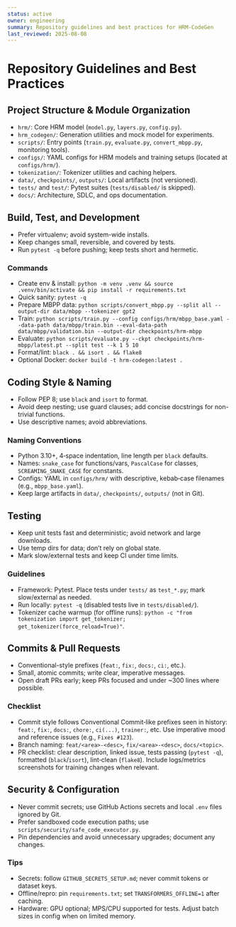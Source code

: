 ```yaml
---
status: active
owner: engineering
summary: Repository guidelines and best practices for HRM-CodeGen
last_reviewed: 2025-08-08
---
```


# Repository Guidelines and Best Practices

## Project Structure & Module Organization
- `hrm/`: Core HRM model (`model.py`, `layers.py`, `config.py`).
- `hrm_codegen/`: Generation utilities and mock model for experiments.
- `scripts/`: Entry points (`train.py`, `evaluate.py`, `convert_mbpp.py`, monitoring tools).
- `configs/`: YAML configs for HRM models and training setups (located at `configs/hrm/`).
- `tokenization/`: Tokenizer utilities and caching helpers.
- `data/`, `checkpoints/`, `outputs/`: Local artifacts (not versioned).
- `tests/` and `test/`: Pytest suites (`tests/disabled/` is skipped).
- `docs/`: Architecture, SDLC, and ops documentation.

## Build, Test, and Development

- Prefer virtualenv; avoid system-wide installs.
- Keep changes small, reversible, and covered by tests.
- Run `pytest -q` before pushing; keep tests short and hermetic.

### Commands
- Create env & install: `python -m venv .venv && source .venv/bin/activate && pip install -r requirements.txt`
- Quick sanity: `pytest -q`
- Prepare MBPP data: `python scripts/convert_mbpp.py --split all --output-dir data/mbpp --tokenizer gpt2`
- Train: `python scripts/train.py --config configs/hrm/mbpp_base.yaml --data-path data/mbpp/train.bin --eval-data-path data/mbpp/validation.bin --output-dir checkpoints/hrm-mbpp`
- Evaluate: `python scripts/evaluate.py --ckpt checkpoints/hrm-mbpp/latest.pt --split test --k 1 5 10`
- Format/lint: `black . && isort . && flake8`
- Optional Docker: `docker build -t hrm-codegen:latest .`

## Coding Style & Naming

- Follow PEP 8; use `black` and `isort` to format.
- Avoid deep nesting; use guard clauses; add concise docstrings for non-trivial functions.
- Use descriptive names; avoid abbreviations.

### Naming Conventions
- Python 3.10+, 4‑space indentation, line length per `black` defaults.
- Names: `snake_case` for functions/vars, `PascalCase` for classes, `SCREAMING_SNAKE_CASE` for constants.
- Configs: YAML in `configs/hrm/` with descriptive, kebab‑case filenames (e.g., `mbpp_base.yaml`).
- Keep large artifacts in `data/`, `checkpoints/`, `outputs/` (not in Git).

## Testing

- Keep unit tests fast and deterministic; avoid network and large downloads.
- Use temp dirs for data; don’t rely on global state.
- Mark slow/external tests and keep CI under time limits.

### Guidelines
- Framework: Pytest. Place tests under `tests/` as `test_*.py`; mark slow/external as needed.
- Run locally: `pytest -q` (disabled tests live in `tests/disabled/`).
- Tokenizer cache warmup (for offline runs): `python -c "from tokenization import get_tokenizer; get_tokenizer(force_reload=True)"`.

## Commits & Pull Requests

- Conventional-style prefixes (`feat:`, `fix:`, `docs:`, `ci:`, etc.).
- Small, atomic commits; write clear, imperative messages.
- Open draft PRs early; keep PRs focused and under ~300 lines where possible.

### Checklist
- Commit style follows Conventional Commit‑like prefixes seen in history: `feat:`, `fix:`, `docs:`, `chore:`, `ci(...)`, `trainer:`, etc. Use imperative mood and reference issues (e.g., `Fixes #123`).
- Branch naming: `feat/<area>-<desc>`, `fix/<area>-<desc>`, `docs/<topic>`.
- PR checklist: clear description, linked issue, tests passing (`pytest -q`), formatted (`black`/`isort`), lint‑clean (`flake8`). Include logs/metrics screenshots for training changes when relevant.

## Security & Configuration

- Never commit secrets; use GitHub Actions secrets and local `.env` files ignored by Git.
- Prefer sandboxed code execution paths; use `scripts/security/safe_code_executor.py`.
- Pin dependencies and avoid unnecessary upgrades; document any changes.

### Tips
- Secrets: follow `GITHUB_SECRETS_SETUP.md`; never commit tokens or dataset keys.
- Offline/repro: pin `requirements.txt`; set `TRANSFORMERS_OFFLINE=1` after caching.
- Hardware: GPU optional; MPS/CPU supported for tests. Adjust batch sizes in config when on limited memory.

